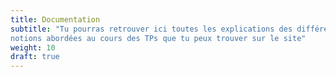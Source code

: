 ```yaml
---
title: Documentation
subtitle: "Tu pourras retrouver ici toutes les explications des différentes
notions abordées au cours des TPs que tu peux trouver sur le site"
weight: 10
draft: true
---
```

